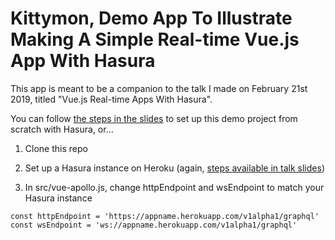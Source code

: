 # Kittymon, Demo App To Illustrate Making A Simple Real-time Vue.js App With Hasura

This app is meant to be a companion to the talk I made on February 21st 2019, titled "Vue.js Real-time Apps With Hasura".

You can follow [the steps in the slides](https://gifted-lamport-4444c3.netlify.com/) to set up this demo project from scratch with Hasura, or...

1. Clone this repo

1. Set up a Hasura instance on Heroku (again, [steps available in talk slides](https://gifted-lamport-4444c3.netlify.com/))

1. In src/vue-apollo.js, change httpEndpoint and wsEndpoint to match your Hasura instance

```
const httpEndpoint = 'https://appname.herokuapp.com/v1alpha1/graphql'
const wsEndpoint = 'ws://appname.herokuapp.com/v1alpha1/graphql'
```

